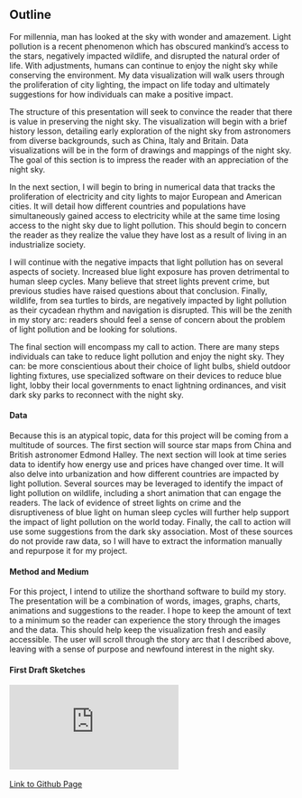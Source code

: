 ## Outline

For millennia, man has looked at the sky with wonder and amazement.  Light pollution is a recent phenomenon which has obscured mankind’s access to the stars, negatively impacted wildlife, and disrupted the natural order of life.  With adjustments, humans can continue to enjoy the night sky while conserving the environment.  My data visualization will walk users through the proliferation of city lighting, the impact on life today and ultimately suggestions for how individuals can make a positive impact.


The structure of this presentation will seek to convince the reader that there is value in preserving the night sky.  The visualization will begin with a brief history lesson, detailing early exploration of the night sky from astronomers from diverse backgrounds, such as China, Italy and Britain.  Data visualizations will be in the form of drawings and mappings of the night sky.  The goal of this section is to impress the reader with an appreciation of the night sky.

In the next section, I will begin to bring in numerical data that tracks the proliferation of electricity and city lights to major European and American cities.  It will detail how different countries and populations have simultaneously gained access to electricity while at the same time losing access to the night sky due to light pollution.  This should begin to concern the reader as they realize the value they have lost as a result of living in an industrialize society.

I will continue with the negative impacts that light pollution has on several aspects of society.  Increased blue light exposure has proven detrimental to human sleep cycles.  Many believe that street lights prevent crime, but previous studies have raised questions about that conclusion.  Finally, wildlife, from sea turtles to birds, are negatively impacted by light pollution as their cycadean rhythm and navigation is disrupted.  This will be the zenith in my story arc: readers should feel a sense of concern about the problem of light pollution and be looking for solutions.

The final section will encompass my call to action.  There are many steps individuals can take to reduce light pollution and enjoy the night sky.  They can: be more conscientious about their choice of light bulbs, shield outdoor lighting fixtures, use specialized software on their devices to reduce blue light, lobby their local governments to enact lightning ordinances, and visit dark sky parks to reconnect with the night sky.

#### Data

Because this is an atypical topic, data for this project will be coming from a multitude of sources.  The first section will source star maps from China and British astronomer Edmond Halley.  The next section will look at time series data to identify how energy use and prices have changed over time.  It will also delve into urbanization and how different countries are impacted by light pollution.  Several sources may be leveraged to identify the impact of light pollution on wildlife, including a short animation that can engage the readers.  The lack of evidence of street lights on crime and the disruptiveness of blue light on human sleep cycles will further help support the impact of light pollution on the world today.  Finally, the call to action will use some suggestions from the dark sky association.  Most of these sources do not provide raw data, so I will have to extract the information manually and repurpose it for my project.

#### Method and Medium

For this project, I intend to utilize the shorthand software to build my story.  The presentation will be a combination of words, images, graphs, charts, animations and suggestions to the reader.  I hope to keep the amount of text to a minimum so the reader can experience the story through the images and the data.  This should help keep the visualization fresh and easily accessible.  The user will scroll through the story arc that I described above, leaving with a sense of purpose and newfound interest in the night sky.  

#### First Draft Sketches

![Sketches](https://github.com/Oldyeller89/DataVizPortfolio/blob/master/ProjectPart1Sketches/SCN_0008.pdf)

[Link to Github Page](https://oldyeller89.github.io/DataVizPortfolio/) 
